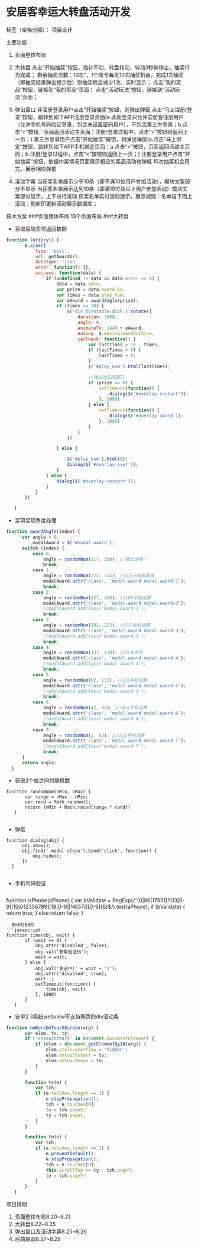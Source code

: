 # 安居客幸运大转盘活动开发

标签（空格分隔）： 项目设计

主要功能

 1. 页面整体布局
    
 2. 大转盘
    点击“开始抽奖“按钮，指针不动，转盘转动，转动3秒钟停止，抽奖行为完成；
    剩余抽奖次数：10次“，1个账号每天10次抽奖机会，完成1次抽奖（即抽奖结束弹出提示后）则抽奖机会减少1次，实时显示；
    点击“我的奖品”按钮，链接到“我的奖品“页面；
    点击“活动玩法”按钮，链接到“活动玩法“页面；
 3. 弹出窗口
    非注册登录用户点击“开始抽奖”按钮，则弹出弹窗,点击“马上注册/登录”按钮，跳转到如下APP注册登录页面(a.此处登录只允许安居客注册用户（允许手机号码验证登录，包含未设置密码用户），不包含第三方登录；b.点击“<”按钮，页面返回活动主页面；注册/登录过程中，点击“<”按钮则返回上一页；)
    第三方登录用户点击“开始抽奖”按钮，则弹出弹窗(a.点击“马上绑定”按钮，跳转到如下APP手机绑定页面：a.点击“<”按钮，页面返回活动主页面；b.注册/登录过程中，点击“<”按钮则返回上一页；)
    注册登录用户点击“开始抽奖”按钮，依据中奖情况页面展示相应的奖品活动也弹框
    10次抽奖机会用完，展示相应弹框
 4. 滚动字幕
    当获奖名单展示少于10条（即不满10位用户参加活动），模块文案部分不显示
    当获奖名单展示达到10条（即满10位及以上用户参加活动）模块文案部分显示，上下进行滚动
    获奖名单实时滚动展示，展示规则：名单自下而上滚动；刷新即更新滚动展示数据库；

技术方案
###页面整体布局
    13个页面布局
###大转盘
 - 获取后端奖项返回数据
 ```javascript
 function lottery() {
		$.ajax({
			type: 'post',
			url: getAwardUrl,
			dataType: 'json',
			error: function() {},
			success: function(data) {
				if (undefined != data && data.error == 0) {
					data = data.data;
					var prize = data.award_id;
					var times = data.play_num;
					var oAward = awardAngle(prize);
					if (times <= 10) {
						$('div.turntable-disk').rotate({
							duration: 3000,
							angle: 0,
							animateTo: 1440 + oAward,
							easing: $.easing.easeOutSine,
							callback: function() {
								var lastTimes = 10 - times;
								if (lastTimes < 0) {
									lastTimes = 0;
								}
								$('#play_num').html(lastTimes);

								//弹出对应的窗口
								if (prize == 0) {
									setTimeout(function() {
										dialog($('#overlay-restart'));
									}, 1000)
								} else {
									setTimeout(function() {
										dialog($('#overlay-award'));
									}, 1000)
								}
							}
						})

					} else {

						$('#play_num').html(0);
						dialog($('#overlay-over'));
					}
				} else {
					dialog($('#overlay-restart'));
				}
			}
		})

	}

 ```
 - 奖项奖项角度处理
  ```javascript
 function awardAngle(index) {
		var angle = 0,
			modalAward = $('#modal-award');
		switch (index) {
			case 0:
				angle = randomNum(317, 358); //要加油哦！
				break;
			case 1:
				angle = randomNum(272, 313); //5万元购房基金
				modalAward.attr('class', 'modal-award modal-award-1');
				break;
			case 2:
				angle = randomNum(227, 268); //100手机话费
				modalAward.attr('class', 'modal-award modal-award-2');
				//modalAward.addClass('modal-award-2');
				break;
			case 3:
				angle = randomNum(182, 223); //5元手机话费
				modalAward.attr('class', 'modal-award modal-award-3');
				//modalAward.addClass('modal-award-3');
				break;
			case 4:
				angle = randomNum(137, 178); //红米手机
				modalAward.attr('class', 'modal-award modal-award-4');
				//modalAward.addClass('modal-award-4');
				break;
			case 5:
				angle = randomNum(92, 133); //2元手机话费
				modalAward.attr('class', 'modal-award modal-award-5');
				//modalAward.addClass('modal-award-5');
				break;
			case 6:
				angle = randomNum(47, 88); //50元手机话费
				modalAward.attr('class', 'modal-award modal-award-6');
				//modalAward.addClass('modal-award-6');
				break;
			case 7:
				angle = randomNum(2, 43); //10元手机话费
				modalAward.attr('class', 'modal-award modal-award-7');
				//modalAward.addClass('modal-award-7');
				break;
		}
		return angle;
	}

 ```
 - 获取2个值之间的随机数
 ```javacsript
 function randomNum(nMin, nMax) {
		var range = nMax - nMin;
		var rand = Math.random();
		return (nMin + Math.round(range * rand))
	}
	
 ```
 - 弹框
  ```javacsript
 function dialog(obj) {
		obj.show();
		obj.find('.modal-close').bind('click', function() {
			obj.hide();
		})
	}
	
 ```
 - 手机号码验证
   ```javacsript
 function isPhone(aPhone) {
		var bValidate = RegExp(/^(0|86|17951)?(13[0-9]|15[012356789]|18[0-9]|14[57])[0-9]{8}$/).test(aPhone);
		if (bValidate) {
			return true;
		} else
			return false;
	}
	
 ```
 - 倒计时60秒
 ```javascript
 function time(obj, wait) {
		if (wait == 0) {
			obj.attr('disabled', false);
			obj.val('获取验证码');
			wait = wait;
		} else {
			obj.val('发送中(' + wait + ')');
			obj.attr('disabled', true);
			wait--;
			setTimeout(function() {
				time(obj, wait)
			}, 1000)
		}
	}

 ```
 - 安卓2.3系统webview不支持网页的div滚动条
 ```javascript
 function noBarsOnTouchScreen(arg) {
		var elem, tx, ty;
		if ('ontouchstart' in document.documentElement) {
			if (elem = document.getElementById(arg)) {
				elem.style.overflow = 'hidden';
				elem.ontouchstart = ts;
				elem.ontouchmove = tm;
			}
		}

		function ts(e) {
			var tch;
			if (e.touches.length == 1) {
				e.stopPropagation();
				tch = e.touches[0];
				tx = tch.pageX;
				ty = tch.pageY;
			}
		}

		function tm(e) {
			var tch;
			if (e.touches.length == 1) {
				e.preventDefault();
				e.stopPropagation();
				tch = e.touches[0];
				this.scrollTop += ty - tch.pageY;
				ty = tch.pageY;
			}
		}
	}
 
 ```
项目排期
1. 页面整体布局8.20~8.21
2. 大转盘8.22~8.25
3. 弹出窗口及滚动字幕8.25~8.26
4. 后端联调8.27~8.28